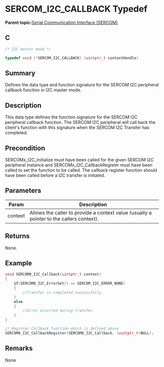 # SERCOM\_I2C\_CALLBACK Typedef

**Parent topic:**[Serial Communication Interface \(SERCOM\)](GUID-76AE7205-E3EF-4EE6-AC28-5153E3565982.md)

## C

```c
/* I2C master mode */

typedef void (*SERCOM_I2C_CALLBACK) (uintptr_t contextHandle)

```

## Summary

Defines the data type and function signature for the SERCOM I2C peripheral callback function in I2C master mode.

## Description

This data type defines the function signature for the SERCOM I2C peripheral callback function. The SERCOM I2C peripheral will call back the client's function with this signature when the SERCOM I2C Transfer has completed.

## Precondition

SERCOMx\_I2C\_Initialize must have been called for the given SERCOM I2C peripheral instance and SERCOMx\_I2C\_CallbackRegister must have been called to set the function to be called. The callback register function should have been called before a I2C transfer is initiated.

## Parameters

|Param|Description|
|-----|-----------|
|context|Allows the caller to provide a context value \(usually a pointer to the callers context\).|

## Returns

None.

## Example

```c
void SERCOM0_I2C_Callback(uintptr_t context)
{
    if(SERCOM0_I2C_ErrorGet() == SERCOM_I2C_ERROR_NONE)
    {
        //Transfer is completed successfully
    }
    else
    {
        //Error occurred during transfer.
    }
}

// Register Callback function which is defined above
SERCOM0_I2C_CallbackRegister(SERCOM0_I2C_Callback, (uintptr_t)NULL);

```

## Remarks

None

